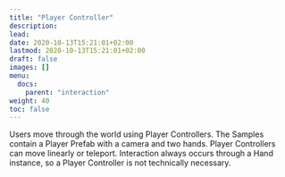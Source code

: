```yaml
---
title: "Player Controller"
description: 
lead: 
date: 2020-10-13T15:21:01+02:00
lastmod: 2020-10-13T15:21:01+02:00
draft: false
images: []
menu:
  docs:
    parent: "interaction"
weight: 40
toc: false
---
```


Users move through the world using Player Controllers. The Samples contain a Player Prefab with a camera and two hands. Player Controllers can move linearly or teleport. Interaction always occurs through a Hand instance, so a Player Controller is not technically necessary.